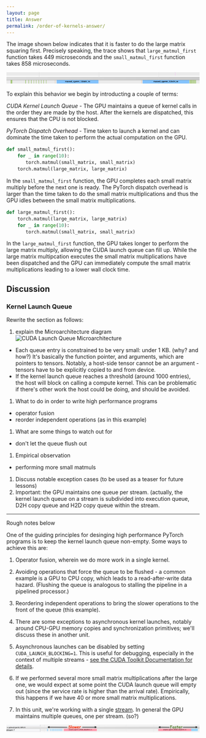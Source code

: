```yaml
---
layout: page
title: Answer
permalink: /order-of-kernels-answer/
---
```


The image shown below indicates that it is faster to do the large matrix squaring first. Precisely
speaking, the trace shows that `large_matmul_first` function takes 449 microseconds and the
`small_matmul_first` function takes 858 microseconds.

<a href="/launch_queue/kernel_launch_annotated_trace.png">
  <img src="/launch_queue/kernel_launch_annotated_trace.png" alt="Annotated Trace">
</a>

To explain this behavior we begin by introducting a couple of terms:

_CUDA Kernel Launch Queue_ - The GPU maintains a queue of kernel calls in the order they are made
by the host. After the kernels are dispatched, this ensures that the CPU is not blocked.

_PyTorch Dispatch Overhead_ - Time taken to launch a kernel and can dominate the time
taken to perform the actual computation on the GPU.

``` python
def small_matmul_first():
    for _ in range(10):
       torch.matmul(small_matrix, small_matrix)
    torch.matmul(large_matrix, large_matrix)
```

In the `small_matmul_first` function, the GPU completes each small matrix multiply before the next one is
ready. The PyTorch dispatch overhead is larger than the time taken to do the small matrix
multiplications and thus the GPU idles between the small matrix multiplications.

``` python
def large_matmul_first():
    torch.matmul(large_matrix, large_matrix)
    for _ in range(10):
       torch.matmul(small_matrix, small_matrix)
```

In the `large_matmul_first` function, the GPU takes longer to perform the large matrix multiply,
allowing the CUDA launch queue can fill up. While the large matrix multipcation executes the small matrix
multiplications have been dispatched and the GPU can immediately compute the small matrix
multiplications leading to a lower wall clock time.

## Discussion

### Kernel Launch Queue

Rewrite the section as follows:
1. explain the Microarchitecture diagram
![CUDA Launch Queue Microarchitecture](/launch_queue/cuda_launch_queue_uarch.jpg?raw=true "CUDA
Launch Queue Microarchitecture")
  - Each queue entry is constrained to be very small: under 1 KB. (why? and how?) It's basically the
    function pointer, and arguments, which are pointers to tensors. Notably, a host-side tensor
    cannot be an argument - tensors have to be explicitly copied to and from device.
  - If the kernel launch queue reaches a threshold (around 1000 entries), the host will block on
    calling a compute kernel. This can be problematic if there's other work the host could be doing,
    and should be avoided.

1. What to do in order to write high performance programs
  - operator fusion
  - reorder independent operations (as in this example)
1. What are some things to watch out for
  - don't let the queue flush out
1. Empirical observation
  - performing more small matmuls

1. Discuss notable exception cases (to be used as a teaser for future lessons)
1. Important: the GPU maintains one queue per stream. (actually, the kernel launch queue on a stream
  is subdivided into execution queue, D2H copy queue and H2D copy queue within the stream.


---
Rough notes below



One of the guiding principles for desinging high performance PyTorch programs is to keep the
kernel launch queue non-empty. Some ways to achieve this are:

1. Operator fusion, wherein we do more work in a single kernel.
1. Avoiding operations that force the queue to be flushed - a common example is a GPU to CPU copy,
   which leads to a read-after-write data hazard. (Flushing the queue is analogous to stalling the
   pipeline in a pipelined processor.)
1. Reordering independent operations to bring the slower operations to the front of the queue (this
    example).

1. There are some exceptions to asynchronous kernel launches, notably around CPU-GPU memory copies
  and synchronization primitives; we'll discuss these in another unit.

1. Asynchronous launches can be disabled by setting `CUDA_LAUNCH_BLOCKING=1`. This is useful for
   debugging, especially in the context of multiple streams - [see the CUDA Toolkit Documentation
   for details](https://docs.nvidia.com/cuda/cuda-c-programming-guide/index.html#concurrent-execution-host-device).


1. If we performed several more small matrix multiplications after the large one, we would expect at
   some point the CUDA launch queue will empty out (since the service rate is higher than the
   arrival rate). Empirically, this happens if we have 40 or more small matrix multiplications.

1. In this unit, we're working with a single
   [stream](https://docs.nvidia.com/cuda/cuda-c-programming-guide/index.html#streams). In general
   the GPU maintains multiple queues, one per stream. (so?)

<!--- from https://slideplayer.com/slide/8211225/ -->
<!--- see also http://xzt102.github.io/publications/2018_GPGPU_Sooraj.pdf -->
<!--
- TODO: from Yueming, add NSIGHT traces, understand what is happening there (sending multiple kernels in one shot?)
- TODO: cudnn optimization enable, see if that leads to pytorch matching CUDA code
- TODO: summarize jason/kimish insights into launch overhead
- TODO: see if we can trace PCIE to see how much that contributes and if CUDA graph/CUDA code do group transactions
- TODO: explain need for Kineto and CUPTI - profiler is not enough
-->


![CUDA Launch Queue Trace](/launch_queue/cuda_launch_queue.jpg?raw=true "CUDA Launch Queue Trace")

